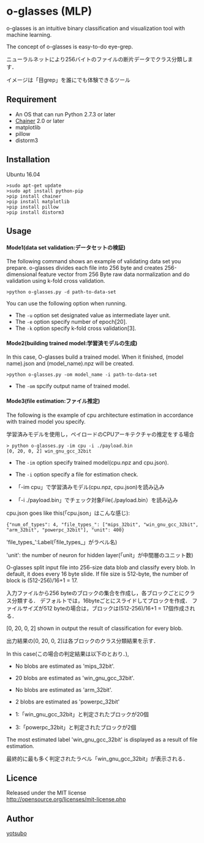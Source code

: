 # o-glasses (MLP)


o-glasses is an intuitive binary classification and visualization tool with machine learning.

The concept of o-glasses is easy-to-do eye-grep.

ニューラルネットにより256バイトのファイルの断片データでクラス分類します．

イメージは「目grep」を誰にでも体験できるツール

## Requirement

* An OS that can run Python 2.7.3 or later
* [Chainer](https://github.com/chainer/chainer) 2.0 or later
* matplotlib
* pillow
* distorm3

## Installation
Ubuntu 16.04
```
>sudo apt-get update
>sudo apt install python-pip
>pip install chainer
>pip install matplotlib
>pip install pillow
>pip install distorm3
```

## Usage
####  Mode1(data set validation:データセットの検証)
The following command shows an example of validating data set you prepare.
o-glasses divides each file into 256 byte and creates 256-dimensional feature vector from 256 Byte raw data normalization and do validation using k-fold cross validation.  
```
>python o-glasses.py -d path-to-data-set 
```
You can use the following option when running.
* The `-u` option set designated value as intermediate layer unit.
* The `-e` option specify number of epoch[20].
* The `-k` option specify k-fold cross validation[3].

#### Mode2(building trained model:学習済モデルの生成)
In this case, O-glasses build a trained model.
When it finished, (model name).json and (model_name).npz will be created.
```
>python o-glasses.py -om model_name -i path-to-data-set
```
* The `-om` spcify output name of trained model.
#### Mode3(file estimation:ファイル推定)
The following is the example of cpu architecture estimation in accordance with trained model you specify.

学習済みモデルを使用し，ペイロードのCPUアーキテクチャの推定をする場合

```
> python o-glasses.py -im cpu -i ./payload.bin
[0, 20, 0, 2] win_gnu_gcc_32bit
```
* The `-im` option specify trained model(cpu.npz and cpu.json).
* The `-i` option specify a file for estimation check.


* 「-im cpu」で学習済みモデル(cpu.npz, cpu.json)を読み込み
* 「-i ./payload.bin」でチェック対象File(./payload.bin）を読み込み

cpu.json goes like this(「cpu.json」はこんな感じ):
```
{"num_of_types": 4, "file_types_": ["mips_32bit", "win_gnu_gcc_32bit", "arm_32bit", "powerpc_32bit"], "unit": 400}
```
'file_types_':Label(「file_types_」がラベル名)

'unit': the number of neuron for hidden layer(「unit」が中間層のユニット数)


O-glasses split input file into 256-size data blob and classify every blob.
In default, it does every 16 byte slide.
If file size is 512-byte, the number of block is (512-256)/16+1 = 17.

入力ファイルから256 byteのブロックの集合を作成し，各ブロックごとにクラス分類する．
デフォルトでは，16byteごとにスライドしてブロックを作成．
ファイルサイズが512 byteの場合は，ブロックは(512-256)/16+1 = 17個作成される．

[0, 20, 0, 2] shown in output the result of classification for every blob.

出力結果の[0, 20, 0, 2]は各ブロックのクラス分類結果を示す．

In this case(この場合の判定結果は以下のとおり．), 

* No blobs are estimated as 'mips_32bit'.
* 20 blobs are estimated as 'win_gnu_gcc_32bit'.
* No blobs are estimated as 'arm_32bit'.
* 2  blobs are estimated as 'powerpc_32bit'


* 1:「win_gnu_gcc_32bit」と判定されたブロックが20個
* 3:「powerpc_32bit」と判定されたブロックが2個

The most estimated label 'win_gnu_gcc_32bit' is displayed as a result of file estimation.

最終的に最も多く判定されたラベル「win_gnu_gcc_32bit」が表示される．

## Licence
Released under the MIT license  
http://opensource.org/licenses/mit-license.php

## Author

[yotsubo](https://github.com/yotsubo)
